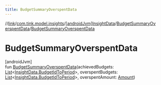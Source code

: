 ```yaml
---
title: BudgetSummaryOverspentData
---
```

//[link](../../../../index.html)/[com.tink.model.insights](../../index.html)/[[androidJvm]InsightData](../index.html)/[BudgetSummaryOverspentData](index.html)/[BudgetSummaryOverspentData](-budget-summary-overspent-data.html)



# BudgetSummaryOverspentData



[androidJvm]\
fun [BudgetSummaryOverspentData](-budget-summary-overspent-data.html)(achievedBudgets: [List](https://kotlinlang.org/api/latest/jvm/stdlib/kotlin.collections/-list/index.html)&lt;[InsightData.BudgetIdToPeriod](../-budget-id-to-period/index.html)&gt;, overspentBudgets: [List](https://kotlinlang.org/api/latest/jvm/stdlib/kotlin.collections/-list/index.html)&lt;[InsightData.BudgetIdToPeriod](../-budget-id-to-period/index.html)&gt;, overspentAmount: [Amount](../../../com.tink.model.misc/[android-jvm]-amount/index.html))




